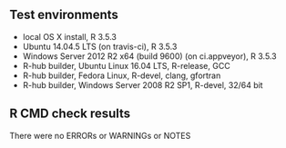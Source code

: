 ## Test environments
* local OS X install, R 3.5.3
* Ubuntu 14.04.5 LTS (on travis-ci), R 3.5.3
* Windows Server 2012 R2 x64 (build 9600) (on ci.appveyor), R 3.5.3
* R-hub builder, Ubuntu Linux 16.04 LTS, R-release, GCC
* R-hub builder, Fedora Linux, R-devel, clang, gfortran
* R-hub builder, Windows Server 2008 R2 SP1, R-devel, 32/64 bit

## R CMD check results
There were no ERRORs or WARNINGs or NOTES 
